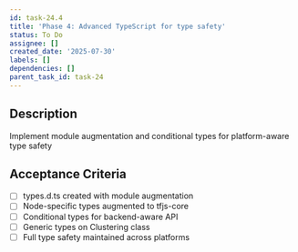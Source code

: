 ```yaml
---
id: task-24.4
title: 'Phase 4: Advanced TypeScript for type safety'
status: To Do
assignee: []
created_date: '2025-07-30'
labels: []
dependencies: []
parent_task_id: task-24
---
```


## Description

Implement module augmentation and conditional types for platform-aware type safety

## Acceptance Criteria

- [ ] types.d.ts created with module augmentation
- [ ] Node-specific types augmented to tfjs-core
- [ ] Conditional types for backend-aware API
- [ ] Generic types on Clustering class
- [ ] Full type safety maintained across platforms
